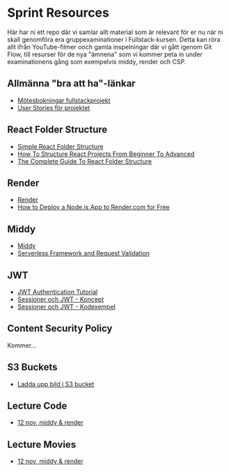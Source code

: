 # Sprint Resources

Här har ni ett repo där vi samlar allt material som är relevant för er nu när ni skall genomföra era gruppexaminationer i Fullstack-kursen.
Detta kan röra allt ifrån YouTube-filmer ooch gamla inspelningar där vi gått igenom Git Flow, till resurser för de nya "ämnena" som vi kommer peta in under examinationens gång som exempelvis middy, render och CSP.

## Allmänna "bra att ha"-länkar

* [Mötesbokningar fullstackprojekt](https://docs.google.com/spreadsheets/d/1HtJ21lBjwtNP8tbahDz9s2I9gDJIs8P1WJMk_N25KpY/edit?usp=sharing)
* [User Stories för projektet](https://github.com/users/Santosnr6/projects/21)

## React Folder Structure

* [Simple React Folder Structure](https://github.com/ahsan-chy/React-JS-Advance-Folder-Structure)
* [How To Structure React Projects From Beginner To Advanced](https://blog.webdevsimplified.com/2022-07/react-folder-structure/)
* [The Complete Guide To React Folder Structure](https://www.youtube.com/watch?v=_bIJoOriBxA)

## Render

* [Render](https://render.com/)
* [How to Deploy a Node.js App to Render.com for Free ](https://www.youtube.com/watch?v=bnCOyGaSe84)

## Middy

* [Middy](https://middy.js.org/)
* [Serverless Framework and Request Validation](https://www.youtube.com/watch?v=wV-OldL8wsc&t=112s)

## JWT

* [JWT Authentication Tutorial](https://www.youtube.com/watch?v=mbsmsi7l3r4)
* [Sessioner och JWT - Koncept](https://vimeo.com/818261075/a180ef090a?tq=#t=401)
* [Sessioner och JWT - Kodexempel](https://vimeo.com/818261111/5cd320acda?tq=#t=1175)

## Content Security Policy

Kommer...

## S3 Buckets

* [Ladda upp bild i S3 bucket](https://vimeo.com/857088650/4c44e8a1a0)

## Lecture Code

* [12 nov, middy & render](https://github.com/fu-fullstack-fe23/week-46-lecture-middy-render.git)

## Lecture Movies

* [12 nov, middy & render](https://funet.sharepoint.com/:v:/s/FrontendutvecklareYH-Fe23Karlstad/EZWBSQOlMMJNkN2gMBbD5eYBxJSM6CmKBZSjscc0O_CtEA?e=tbtqLz)
